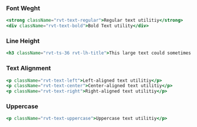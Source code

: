 ### Font Weght
```jsx
<strong className="rvt-text-regular">Regular text utilitiy</strong>
<div className="rvt-text-bold">Bold Text utility</div>
```

### Line Height
```jsx
<h3 className="rvt-ts-36 rvt-lh-title">This large text could sometimes end up in a space that causes it to run on to two lines.</h3>
```

### Text Alignment
```jsx
<p className="rvt-text-left">Left-aligned text utilitiy</p>
<p className="rvt-text-center">Center-aligned text utilitiy</p>
<p className="rvt-text-right">Right-aligned text utilitiy</p>
```

### Uppercase
```jsx
<p className="rvt-text-uppercase">Uppercase text utilitiy</p>
```

